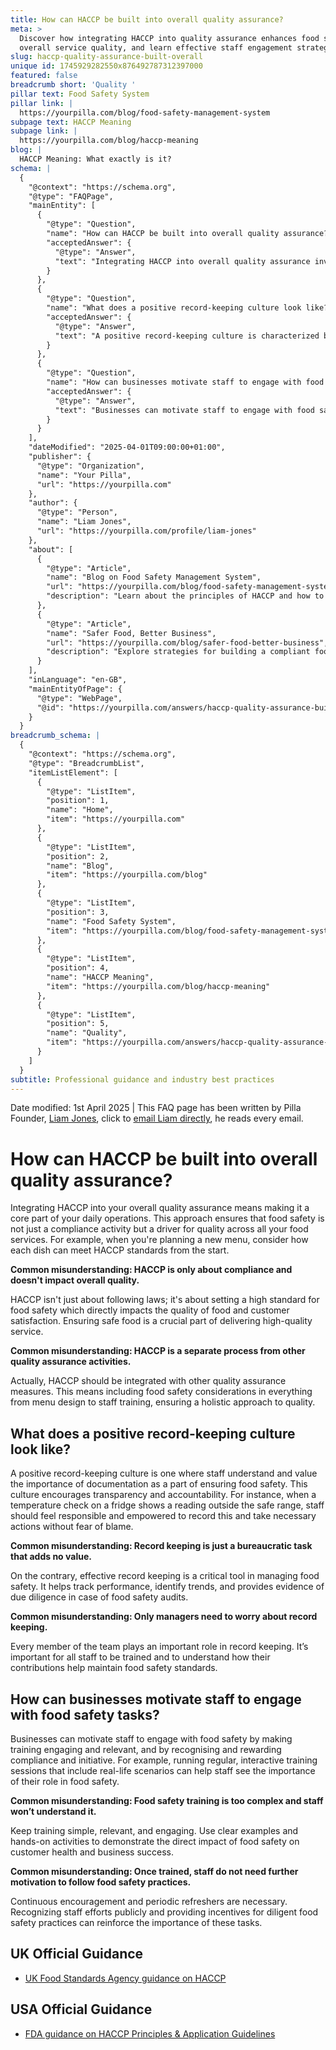 ```yaml
---
title: How can HACCP be built into overall quality assurance?
meta: >
  Discover how integrating HACCP into quality assurance enhances food safety and
  overall service quality, and learn effective staff engagement strategies.
slug: haccp-quality-assurance-built-overall
unique id: 1745929282550x876492787312397000
featured: false
breadcrumb short: 'Quality '
pillar text: Food Safety System
pillar link: |
  https://yourpilla.com/blog/food-safety-management-system
subpage text: HACCP Meaning
subpage link: |
  https://yourpilla.com/blog/haccp-meaning
blog: |
  HACCP Meaning: What exactly is it?
schema: |
  {
    "@context": "https://schema.org",
    "@type": "FAQPage",
    "mainEntity": [
      {
        "@type": "Question",
        "name": "How can HACCP be built into overall quality assurance?",
        "acceptedAnswer": {
          "@type": "Answer",
          "text": "Integrating HACCP into overall quality assurance involves making it an integral part of daily operations to ensure that food safety drives quality across all food services. This includes incorporating food safety standards right from the menu planning stage and adopting a unified approach where HACCP standards are a core focus throughout various operational processes."
        }
      },
      {
        "@type": "Question",
        "name": "What does a positive record-keeping culture look like?",
        "acceptedAnswer": {
          "@type": "Answer",
          "text": "A positive record-keeping culture is characterized by staff who understand and appreciate the importance of documentation in ensuring food safety. This culture supports a transparent and accountable environment where staff members feel responsible for recording any discrepancies, such as abnormal temperature readings, and are encouraged to take necessary actions."
        }
      },
      {
        "@type": "Question",
        "name": "How can businesses motivate staff to engage with food safety tasks?",
        "acceptedAnswer": {
          "@type": "Answer",
          "text": "Businesses can motivate staff to engage with food safety by providing engaging and relevant training, and recognizing and rewarding their compliance and proactive measures. Incorporating interactive sessions and real-life scenarios in training helps staff understand the critical role they play in ensuring food safety, while incentives and public recognition of diligent practices reinforce the importance of continuous commitment to food safety standards."
        }
      }
    ],
    "dateModified": "2025-04-01T09:00:00+01:00",
    "publisher": {
      "@type": "Organization",
      "name": "Your Pilla",
      "url": "https://yourpilla.com"
    },
    "author": {
      "@type": "Person",
      "name": "Liam Jones",
      "url": "https://yourpilla.com/profile/liam-jones"
    },
    "about": [
      {
        "@type": "Article",
        "name": "Blog on Food Safety Management System",
        "url": "https://yourpilla.com/blog/food-safety-management-system",
        "description": "Learn about the principles of HACCP and how to integrate these into your food safety management to comply with the Food Safety Act."
      },
      {
        "@type": "Article",
        "name": "Safer Food, Better Business",
        "url": "https://yourpilla.com/blog/safer-food-better-business",
        "description": "Explore strategies for building a compliant food safety management system based on HACCP principles."
      }
    ],
    "inLanguage": "en-GB",
    "mainEntityOfPage": {
      "@type": "WebPage",
      "@id": "https://yourpilla.com/answers/haccp-quality-assurance-built-overall"
    }
  }
breadcrumb_schema: |
  {
    "@context": "https://schema.org",
    "@type": "BreadcrumbList",
    "itemListElement": [
      {
        "@type": "ListItem",
        "position": 1,
        "name": "Home",
        "item": "https://yourpilla.com"
      },
      {
        "@type": "ListItem",
        "position": 2,
        "name": "Blog",
        "item": "https://yourpilla.com/blog"
      },
      {
        "@type": "ListItem",
        "position": 3,
        "name": "Food Safety System",
        "item": "https://yourpilla.com/blog/food-safety-management-system"
      },
      {
        "@type": "ListItem",
        "position": 4,
        "name": "HACCP Meaning",
        "item": "https://yourpilla.com/blog/haccp-meaning"
      },
      {
        "@type": "ListItem",
        "position": 5,
        "name": "Quality",
        "item": "https://yourpilla.com/answers/haccp-quality-assurance-built-overall"
      }
    ]
  }
subtitle: Professional guidance and industry best practices
---
```


Date modified: 1st April 2025 | This FAQ page has been written by Pilla Founder, [Liam Jones](https://yourpilla.com/profile/liam-jones), click to [email Liam directly](https://mailto:liam@yourpilla.com), he reads every email.

# How can HACCP be built into overall quality assurance?

Integrating HACCP into your overall quality assurance means making it a core part of your daily operations. This approach ensures that food safety is not just a compliance activity but a driver for quality across all your food services. For example, when you're planning a new menu, consider how each dish can meet HACCP standards from the start.

**Common misunderstanding: HACCP is only about compliance and doesn't impact overall quality.**

HACCP isn't just about following laws; it's about setting a high standard for food safety which directly impacts the quality of food and customer satisfaction. Ensuring safe food is a crucial part of delivering high-quality service.

**Common misunderstanding: HACCP is a separate process from other quality assurance activities.**

Actually, HACCP should be integrated with other quality assurance measures. This means including food safety considerations in everything from menu design to staff training, ensuring a holistic approach to quality.

## What does a positive record-keeping culture look like?

A positive record-keeping culture is one where staff understand and value the importance of documentation as a part of ensuring food safety. This culture encourages transparency and accountability. For instance, when a temperature check on a fridge shows a reading outside the safe range, staff should feel responsible and empowered to record this and take necessary actions without fear of blame.

**Common misunderstanding: Record keeping is just a bureaucratic task that adds no value.**

On the contrary, effective record keeping is a critical tool in managing food safety. It helps track performance, identify trends, and provides evidence of due diligence in case of food safety audits.

**Common misunderstanding: Only managers need to worry about record keeping.**

Every member of the team plays an important role in record keeping. It’s important for all staff to be trained and to understand how their contributions help maintain food safety standards.

## How can businesses motivate staff to engage with food safety tasks?

Businesses can motivate staff to engage with food safety by making training engaging and relevant, and by recognising and rewarding compliance and initiative. For example, running regular, interactive training sessions that include real-life scenarios can help staff see the importance of their role in food safety.

**Common misunderstanding: Food safety training is too complex and staff won’t understand it.**

Keep training simple, relevant, and engaging. Use clear examples and hands-on activities to demonstrate the direct impact of food safety on customer health and business success.

**Common misunderstanding: Once trained, staff do not need further motivation to follow food safety practices.**

Continuous encouragement and periodic refreshers are necessary. Recognizing staff efforts publicly and providing incentives for diligent food safety practices can reinforce the importance of these tasks.

## UK Official Guidance

-   [UK Food Standards Agency guidance on HACCP](https://www.gov.uk/food-safety-hazard-analysis)

## USA Official Guidance

-   [FDA guidance on HACCP Principles & Application Guidelines](https://www.fda.gov/food/hazard-analysis-critical-control-point-haccp/haccp-principles-application-guidelines)
